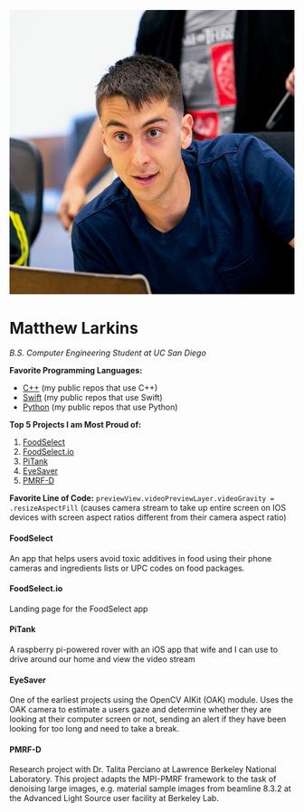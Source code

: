 ![me](images/profile_square.png)

# Matthew Larkins 

*B.S. Computer Engineering Student at UC San Diego*

**Favorite Programming Languages:**

- [C++](https://github.com/KhanKhuu?tab=repositories&q=&type=&language=c%2B%2B) (my public repos that use C++)
- [Swift](https://github.com/KhanKhuu?tab=repositories&q=&type=&language=swift) (my public repos that use Swift)
- [Python](https://github.com/KhanKhuu?tab=repositories&q=&type=&language=python) (my public repos that use Python)

**Top 5 Projects I am Most Proud of:**
1) [FoodSelect](https://github.com/KhanKhuu/matthew-larkins.github.io/blob/add-index-file/index.md#foodselect)
2) [FoodSelect.io](https://github.com/KhanKhuu/matthew-larkins.github.io/blob/add-index-file/index.md#foodselectio)
3) [PiTank](https://github.com/KhanKhuu/matthew-larkins.github.io/blob/add-index-file/index.md#pitank)
4) [EyeSaver](https://github.com/KhanKhuu/matthew-larkins.github.io/blob/add-index-file/index.md#eyesaver)
5) [PMRF-D](https://github.com/KhanKhuu/matthew-larkins.github.io/blob/add-index-file/index.md#pmrf-d)

**Favorite Line of Code:**
`previewView.videoPreviewLayer.videoGravity = .resizeAspectFill`
(causes camera stream to take up entire screen on IOS devices with screen aspect ratios different from their camera aspect ratio)

#### FoodSelect 

An app that helps users avoid toxic additives in food using their phone cameras and ingredients lists or UPC codes on food packages.


#### FoodSelect.io

Landing page for the FoodSelect app

#### PiTank

A raspberry pi-powered rover with an iOS app that wife and I can use to drive around our home and view the video stream

#### EyeSaver

One of the earliest projects using the OpenCV AIKit (OAK) module. Uses the OAK camera to estimate a users gaze and determine whether they are looking at their computer screen or not, sending an alert if they have been looking for too long and need to take a break.

#### PMRF-D

Research project with Dr. Talita Perciano at Lawrence Berkeley National Laboratory. This project adapts the MPI-PMRF framework to the task of denoising large images, e.g. material sample images from beamline 8.3.2 at the Advanced Light Source user facility at Berkeley Lab.

